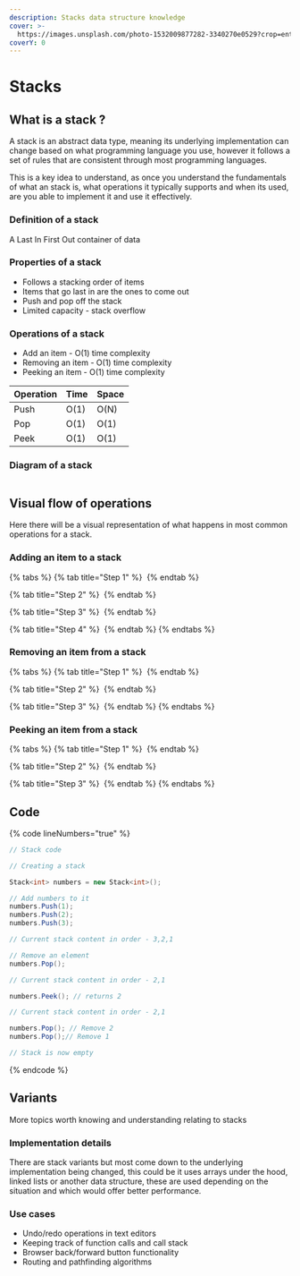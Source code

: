 ```yaml
---
description: Stacks data structure knowledge
cover: >-
  https://images.unsplash.com/photo-1532009877282-3340270e0529?crop=entropy&cs=srgb&fm=jpg&ixid=M3wxOTcwMjR8MHwxfHNlYXJjaHwzfHxzdGFja3xlbnwwfHx8fDE3MDg3MDM4Mjd8MA&ixlib=rb-4.0.3&q=85
coverY: 0
---
```


# Stacks

## What is a stack ?

A stack is an abstract data type, meaning its underlying implementation can change based on what programming language you use, however it follows a set of rules that are consistent through most programming languages.

This is a key idea to understand, as once you understand the fundamentals of what an stack is, what operations it typically supports and when its used, are you able to implement it and use it effectively.

### Definition of a stack

A Last In First Out container of data

### Properties of a stack

* Follows a stacking order of items
* Items that go last in are the ones to come out
* Push and pop off the stack
* Limited capacity - stack overflow

### Operations of a stack

* Add an item - O(1) time complexity
* Removing an item - O(1) time complexity
* Peeking an item - O(1) time complexity

| Operation | Time | Space |
| --------- | ---- | ----- |
| Push      | O(1) | O(N)  |
| Pop       | O(1) | O(1)  |
| Peek      | O(1) | O(1)  |

### Diagram of a stack

<img src="../../.gitbook/assets/file.excalidraw (2).svg" alt="" class="gitbook-drawing">

## Visual flow of operations

Here there will be a visual representation of what happens in most common operations for a stack.

### Adding an item to a stack

{% tabs %}
{% tab title="Step 1" %}
<img src="../../.gitbook/assets/file.excalidraw (34).svg" alt="" class="gitbook-drawing">
{% endtab %}

{% tab title="Step 2" %}
<img src="../../.gitbook/assets/file.excalidraw (35).svg" alt="" class="gitbook-drawing">
{% endtab %}

{% tab title="Step 3" %}
<img src="../../.gitbook/assets/file.excalidraw (36).svg" alt="" class="gitbook-drawing">
{% endtab %}

{% tab title="Step 4" %}
<img src="../../.gitbook/assets/file.excalidraw (37).svg" alt="" class="gitbook-drawing">
{% endtab %}
{% endtabs %}

### Removing an item from a stack

{% tabs %}
{% tab title="Step 1" %}
<img src="../../.gitbook/assets/file.excalidraw (38).svg" alt="" class="gitbook-drawing">
{% endtab %}

{% tab title="Step 2" %}
<img src="../../.gitbook/assets/file.excalidraw (39).svg" alt="" class="gitbook-drawing">
{% endtab %}

{% tab title="Step 3" %}
<img src="../../.gitbook/assets/file.excalidraw (40).svg" alt="" class="gitbook-drawing">
{% endtab %}
{% endtabs %}

### Peeking an item from a stack

{% tabs %}
{% tab title="Step 1" %}
<img src="../../.gitbook/assets/file.excalidraw.svg" alt="" class="gitbook-drawing">
{% endtab %}

{% tab title="Step 2" %}
<img src="../../.gitbook/assets/file.excalidraw (1).svg" alt="" class="gitbook-drawing">
{% endtab %}

{% tab title="Step 3" %}
<img src="../../.gitbook/assets/file.excalidraw (41).svg" alt="" class="gitbook-drawing">
{% endtab %}
{% endtabs %}

## Code

{% code lineNumbers="true" %}
```csharp
// Stack code

// Creating a stack

Stack<int> numbers = new Stack<int>();

// Add numbers to it
numbers.Push(1);
numbers.Push(2);
numbers.Push(3);

// Current stack content in order - 3,2,1

// Remove an element
numbers.Pop();

// Current stack content in order - 2,1

numbers.Peek(); // returns 2

// Current stack content in order - 2,1

numbers.Pop(); // Remove 2
numbers.Pop();// Remove 1

// Stack is now empty

```
{% endcode %}

## Variants

More topics worth knowing and understanding relating to stacks

### Implementation details

There are stack variants but most come down to the underlying implementation being changed, this could be it uses arrays under the hood, linked lists or another data structure, these are used depending on the situation and which would offer better performance.

### Use cases

* Undo/redo operations in text editors
* Keeping track of function calls and call stack
* Browser back/forward button functionality
* Routing and pathfinding algorithms

